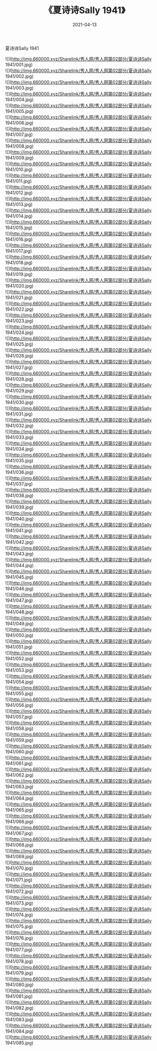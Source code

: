 ﻿---
layout: post
title:  《夏诗诗Sally 1941》
date:   2021-04-13
img: http://img.660000.xyz/Sharelink/秀人网/秀人网第02部分/夏诗诗Sally 1941/000.jpg
categories: [美女, 清纯, 唯美]
---

夏诗诗Sally 1941

  ![](http://img.660000.xyz/Sharelink/秀人网/秀人网第02部分/夏诗诗Sally 1941/001.jpg) <br> ![](http://img.660000.xyz/Sharelink/秀人网/秀人网第02部分/夏诗诗Sally 1941/002.jpg) <br> ![](http://img.660000.xyz/Sharelink/秀人网/秀人网第02部分/夏诗诗Sally 1941/003.jpg) <br> ![](http://img.660000.xyz/Sharelink/秀人网/秀人网第02部分/夏诗诗Sally 1941/004.jpg) <br> ![](http://img.660000.xyz/Sharelink/秀人网/秀人网第02部分/夏诗诗Sally 1941/005.jpg) <br> ![](http://img.660000.xyz/Sharelink/秀人网/秀人网第02部分/夏诗诗Sally 1941/006.jpg) <br> ![](http://img.660000.xyz/Sharelink/秀人网/秀人网第02部分/夏诗诗Sally 1941/007.jpg) <br> ![](http://img.660000.xyz/Sharelink/秀人网/秀人网第02部分/夏诗诗Sally 1941/008.jpg) <br> ![](http://img.660000.xyz/Sharelink/秀人网/秀人网第02部分/夏诗诗Sally 1941/009.jpg) <br> ![](http://img.660000.xyz/Sharelink/秀人网/秀人网第02部分/夏诗诗Sally 1941/010.jpg) <br> ![](http://img.660000.xyz/Sharelink/秀人网/秀人网第02部分/夏诗诗Sally 1941/011.jpg) <br> ![](http://img.660000.xyz/Sharelink/秀人网/秀人网第02部分/夏诗诗Sally 1941/012.jpg) <br> ![](http://img.660000.xyz/Sharelink/秀人网/秀人网第02部分/夏诗诗Sally 1941/013.jpg) <br> ![](http://img.660000.xyz/Sharelink/秀人网/秀人网第02部分/夏诗诗Sally 1941/014.jpg) <br> ![](http://img.660000.xyz/Sharelink/秀人网/秀人网第02部分/夏诗诗Sally 1941/015.jpg) <br> ![](http://img.660000.xyz/Sharelink/秀人网/秀人网第02部分/夏诗诗Sally 1941/016.jpg) <br> ![](http://img.660000.xyz/Sharelink/秀人网/秀人网第02部分/夏诗诗Sally 1941/017.jpg) <br> ![](http://img.660000.xyz/Sharelink/秀人网/秀人网第02部分/夏诗诗Sally 1941/018.jpg) <br> ![](http://img.660000.xyz/Sharelink/秀人网/秀人网第02部分/夏诗诗Sally 1941/019.jpg) <br> ![](http://img.660000.xyz/Sharelink/秀人网/秀人网第02部分/夏诗诗Sally 1941/020.jpg) <br> ![](http://img.660000.xyz/Sharelink/秀人网/秀人网第02部分/夏诗诗Sally 1941/021.jpg) <br> ![](http://img.660000.xyz/Sharelink/秀人网/秀人网第02部分/夏诗诗Sally 1941/022.jpg) <br> ![](http://img.660000.xyz/Sharelink/秀人网/秀人网第02部分/夏诗诗Sally 1941/023.jpg) <br> ![](http://img.660000.xyz/Sharelink/秀人网/秀人网第02部分/夏诗诗Sally 1941/024.jpg) <br> ![](http://img.660000.xyz/Sharelink/秀人网/秀人网第02部分/夏诗诗Sally 1941/025.jpg) <br> ![](http://img.660000.xyz/Sharelink/秀人网/秀人网第02部分/夏诗诗Sally 1941/026.jpg) <br> ![](http://img.660000.xyz/Sharelink/秀人网/秀人网第02部分/夏诗诗Sally 1941/027.jpg) <br> ![](http://img.660000.xyz/Sharelink/秀人网/秀人网第02部分/夏诗诗Sally 1941/028.jpg) <br> ![](http://img.660000.xyz/Sharelink/秀人网/秀人网第02部分/夏诗诗Sally 1941/029.jpg) <br> ![](http://img.660000.xyz/Sharelink/秀人网/秀人网第02部分/夏诗诗Sally 1941/030.jpg) <br> ![](http://img.660000.xyz/Sharelink/秀人网/秀人网第02部分/夏诗诗Sally 1941/031.jpg) <br> ![](http://img.660000.xyz/Sharelink/秀人网/秀人网第02部分/夏诗诗Sally 1941/032.jpg) <br> ![](http://img.660000.xyz/Sharelink/秀人网/秀人网第02部分/夏诗诗Sally 1941/033.jpg) <br> ![](http://img.660000.xyz/Sharelink/秀人网/秀人网第02部分/夏诗诗Sally 1941/034.jpg) <br> ![](http://img.660000.xyz/Sharelink/秀人网/秀人网第02部分/夏诗诗Sally 1941/035.jpg) <br> ![](http://img.660000.xyz/Sharelink/秀人网/秀人网第02部分/夏诗诗Sally 1941/036.jpg) <br> ![](http://img.660000.xyz/Sharelink/秀人网/秀人网第02部分/夏诗诗Sally 1941/037.jpg) <br> ![](http://img.660000.xyz/Sharelink/秀人网/秀人网第02部分/夏诗诗Sally 1941/038.jpg) <br> ![](http://img.660000.xyz/Sharelink/秀人网/秀人网第02部分/夏诗诗Sally 1941/039.jpg) <br> ![](http://img.660000.xyz/Sharelink/秀人网/秀人网第02部分/夏诗诗Sally 1941/040.jpg) <br> ![](http://img.660000.xyz/Sharelink/秀人网/秀人网第02部分/夏诗诗Sally 1941/041.jpg) <br> ![](http://img.660000.xyz/Sharelink/秀人网/秀人网第02部分/夏诗诗Sally 1941/042.jpg) <br> ![](http://img.660000.xyz/Sharelink/秀人网/秀人网第02部分/夏诗诗Sally 1941/043.jpg) <br> ![](http://img.660000.xyz/Sharelink/秀人网/秀人网第02部分/夏诗诗Sally 1941/044.jpg) <br> ![](http://img.660000.xyz/Sharelink/秀人网/秀人网第02部分/夏诗诗Sally 1941/045.jpg) <br> ![](http://img.660000.xyz/Sharelink/秀人网/秀人网第02部分/夏诗诗Sally 1941/046.jpg) <br> ![](http://img.660000.xyz/Sharelink/秀人网/秀人网第02部分/夏诗诗Sally 1941/047.jpg) <br> ![](http://img.660000.xyz/Sharelink/秀人网/秀人网第02部分/夏诗诗Sally 1941/048.jpg) <br> ![](http://img.660000.xyz/Sharelink/秀人网/秀人网第02部分/夏诗诗Sally 1941/049.jpg) <br> ![](http://img.660000.xyz/Sharelink/秀人网/秀人网第02部分/夏诗诗Sally 1941/050.jpg) <br> ![](http://img.660000.xyz/Sharelink/秀人网/秀人网第02部分/夏诗诗Sally 1941/051.jpg) <br> ![](http://img.660000.xyz/Sharelink/秀人网/秀人网第02部分/夏诗诗Sally 1941/052.jpg) <br> ![](http://img.660000.xyz/Sharelink/秀人网/秀人网第02部分/夏诗诗Sally 1941/053.jpg) <br> ![](http://img.660000.xyz/Sharelink/秀人网/秀人网第02部分/夏诗诗Sally 1941/054.jpg) <br> ![](http://img.660000.xyz/Sharelink/秀人网/秀人网第02部分/夏诗诗Sally 1941/055.jpg) <br> ![](http://img.660000.xyz/Sharelink/秀人网/秀人网第02部分/夏诗诗Sally 1941/056.jpg) <br> ![](http://img.660000.xyz/Sharelink/秀人网/秀人网第02部分/夏诗诗Sally 1941/057.jpg) <br> ![](http://img.660000.xyz/Sharelink/秀人网/秀人网第02部分/夏诗诗Sally 1941/058.jpg) <br> ![](http://img.660000.xyz/Sharelink/秀人网/秀人网第02部分/夏诗诗Sally 1941/059.jpg) <br> ![](http://img.660000.xyz/Sharelink/秀人网/秀人网第02部分/夏诗诗Sally 1941/060.jpg) <br> ![](http://img.660000.xyz/Sharelink/秀人网/秀人网第02部分/夏诗诗Sally 1941/061.jpg) <br> ![](http://img.660000.xyz/Sharelink/秀人网/秀人网第02部分/夏诗诗Sally 1941/062.jpg) <br> ![](http://img.660000.xyz/Sharelink/秀人网/秀人网第02部分/夏诗诗Sally 1941/063.jpg) <br> ![](http://img.660000.xyz/Sharelink/秀人网/秀人网第02部分/夏诗诗Sally 1941/064.jpg) <br> ![](http://img.660000.xyz/Sharelink/秀人网/秀人网第02部分/夏诗诗Sally 1941/065.jpg) <br> ![](http://img.660000.xyz/Sharelink/秀人网/秀人网第02部分/夏诗诗Sally 1941/066.jpg) <br> ![](http://img.660000.xyz/Sharelink/秀人网/秀人网第02部分/夏诗诗Sally 1941/067.jpg) <br> ![](http://img.660000.xyz/Sharelink/秀人网/秀人网第02部分/夏诗诗Sally 1941/068.jpg) <br> ![](http://img.660000.xyz/Sharelink/秀人网/秀人网第02部分/夏诗诗Sally 1941/069.jpg) <br> ![](http://img.660000.xyz/Sharelink/秀人网/秀人网第02部分/夏诗诗Sally 1941/070.jpg) <br> ![](http://img.660000.xyz/Sharelink/秀人网/秀人网第02部分/夏诗诗Sally 1941/071.jpg) <br> ![](http://img.660000.xyz/Sharelink/秀人网/秀人网第02部分/夏诗诗Sally 1941/072.jpg) <br> ![](http://img.660000.xyz/Sharelink/秀人网/秀人网第02部分/夏诗诗Sally 1941/073.jpg) <br> ![](http://img.660000.xyz/Sharelink/秀人网/秀人网第02部分/夏诗诗Sally 1941/074.jpg) <br> ![](http://img.660000.xyz/Sharelink/秀人网/秀人网第02部分/夏诗诗Sally 1941/075.jpg) <br> ![](http://img.660000.xyz/Sharelink/秀人网/秀人网第02部分/夏诗诗Sally 1941/076.jpg) <br> ![](http://img.660000.xyz/Sharelink/秀人网/秀人网第02部分/夏诗诗Sally 1941/077.jpg) <br> ![](http://img.660000.xyz/Sharelink/秀人网/秀人网第02部分/夏诗诗Sally 1941/078.jpg) <br> ![](http://img.660000.xyz/Sharelink/秀人网/秀人网第02部分/夏诗诗Sally 1941/079.jpg) <br> ![](http://img.660000.xyz/Sharelink/秀人网/秀人网第02部分/夏诗诗Sally 1941/080.jpg) <br> ![](http://img.660000.xyz/Sharelink/秀人网/秀人网第02部分/夏诗诗Sally 1941/081.jpg) <br> ![](http://img.660000.xyz/Sharelink/秀人网/秀人网第02部分/夏诗诗Sally 1941/082.jpg) <br> ![](http://img.660000.xyz/Sharelink/秀人网/秀人网第02部分/夏诗诗Sally 1941/083.jpg) <br> ![](http://img.660000.xyz/Sharelink/秀人网/秀人网第02部分/夏诗诗Sally 1941/084.jpg) <br> ![](http://img.660000.xyz/Sharelink/秀人网/秀人网第02部分/夏诗诗Sally 1941/085.jpg) <br>